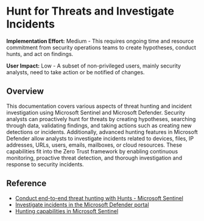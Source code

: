 # Hunt for Threats and Investigate Incidents

**Implementation Effort:** Medium - This requires ongoing time and resource commitment from security operations teams to create hypotheses, conduct hunts, and act on findings.

**User Impact:** Low - A subset of non-privileged users, mainly security analysts, need to take action or be notified of changes.

## Overview
This documentation covers various aspects of threat hunting and incident investigation using Microsoft Sentinel and Microsoft Defender. Security analysts can proactively hunt for threats by creating hypotheses, searching through data, validating findings, and taking actions such as creating new detections or incidents. Additionally, advanced hunting features in Microsoft Defender allow analysts to investigate incidents related to devices, files, IP addresses, URLs, users, emails, mailboxes, or cloud resources. These capabilities fit into the Zero Trust framework by enabling continuous monitoring, proactive threat detection, and thorough investigation and response to security incidents.

## Reference
- [Conduct end-to-end threat hunting with Hunts - Microsoft Sentinel](https://learn.microsoft.com/en-us/azure/sentinel/hunts)
- [Investigate incidents in the Microsoft Defender portal](https://learn.microsoft.com/en-us/defender-xdr/incidents-overview?toc=%2Funified-secops-platform%2Ftoc.json&bc=%2Funified-secops-platform%2Fbreadcrumb%2Ftoc.json&tabs=defender-portal)
- [Hunting capabilities in Microsoft Sentinel](https://learn.microsoft.com/en-us/azure/sentinel/hunting)
